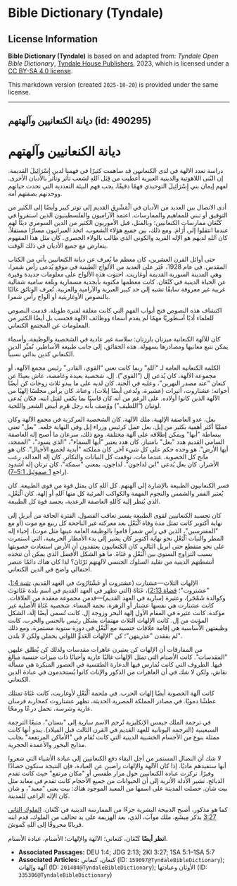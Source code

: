 # Bible Dictionary (Tyndale)

## License Information

**Bible Dictionary (Tyndale)** is based on and adapted from: _Tyndale Open Bible Dictionary_, [Tyndale House Publishers](https://tyndaleopenresources.com/), 2023, which is licensed under a [CC BY-SA 4.0 license](https://creativecommons.org/licenses/by-sa/4.0/legalcode.en).

This markdown version (created `2025-10-20`) is provided under the same license.



--------------------------------

## ديانة الكنعانيين وآلهتهم (id: 490295)

ديانة الكنعانيين وآلهتهم
========================

دراسة تعدد الالهة في لدى الكنعانيين قد ساهمت كثيرًا في فهمنا لدين إِسْرَائِيلَ القديمة. إن البُنى اللاهوتية والدينية العبرية أُعطيت من قِبَل ٱللهِ لشعب تأثر وتأثر بالأديان الأخرى. لفهم إيمان بني إِسْرَائِيلَ التوحيدي فهمًا دقيقًا، يجب فهم البيئة التعددية التي تحدت حياتهم ووحدتهم بصفتهم أمة.

أدى الاتصال بين العديد من الأديان في ٱلْمَشْرِقِ القديم إلى توتر كبير وأيضًا إلى الكثير من التوفيق أو تبني للمفاهيم والممارسات. اعتمد الآراميون والفلسطينيون الذين استقروا في كَنْعَان ممارسات الكنعانيين؛ وبالمثل، قبل الأموريون الكثير من الدين السومري دينًأ لهم عندما انتقلوا إلى أَرَامَ. ومع ذلك، بين جميع هؤلاء الشعوب، اتخذ العبرانيون مسارًا مستقلاً. كان ٱللهِ لديهم هو الإله الفريد والكوني الذي طالب بالولاء الحصري. كان مثل هذا المفهوم يتعارض مع جميع الأديان في ذلك الوقت.

حتى أوائل القرن العشرين، كان معظم ما يُعرف عن ديانة الكنعانيين يأتي من الكتاب المقدس. في عام 1928، عُثر على العديد من الألواح الطينية في موقع يُدعى رأس شمرا، وهي المدينة السورية القديمة أوغاريت. احتوت هذه الألواح على معلومات جديدة وفيرة عن الحياة الدينية في كَنْعَان. كانت معظمها مكتوبة بأبجدية مسمارية وبلغة سامية شمالية غربية غير معروفة سابقًا تشبه إلى حد كبير العبرية والآرامية والعربية. تُعرف الوثائق غالبًا بالنصوص الأوغاريتية أو ألواح رأس شمرا.

اكتشاف هذه النصوص فتح أبواب الفهم التي كانت مغلقة لفترة طويلة. قدمت النصوص للعلماء أدبًا أسطوريًا مهمًا لم يقدم أسماء ووظائف الآلهة فحسب بل أيضًا الكثير من المعلومات عن المجتمع الكنعاني.

كان للآلهة الكنعانية ميزتان بارزتان: سلاسة غير عادية في الشخصية والوظيفة، وأسماء يمكن تتبع معانيها ومصادرها بسهولة. هذه الحقائق، إلى جانب طبيعة الأساطير، تُميِّز الدين الكنعاني كدين بدائي نسبياً.

الكلمة الكنعانية العامة لـ “ٱللهِ” ربما كانت تعني “القوي، القادر.” رئيس مجمع الآلهة، أو مجموعة الآلهة، كان يُدعى إل (“القوي”). إل، شخصية بعيدة وغامضة، عاش بعيدًا عن كنعان “عند مصدر النهرين”، وعليه في الجنة. كان لديه على ما يبدو ثلاث زوجات كن أيضًا أخواته: عشتاروت، أثيرات (عشيرة، وتُدعى أيضًا إيلات)، وعناة. كان يرأس مجلسًا إلهيًا من الآلهة الذين كانوا أولاده. على الرغم من أنه كان قاسيًا بما يكفي لقتل ابنه، فكان يُدعى لوتبان (“اللطيف”) ووُصف بأنه رجل هَرِم أبيض الشعر واللحية.

بعل، عدو العاصفة الإلهية، ملك الآلهة، كان الشخصية المركزية في مجمع الآلهة وكان عمليًا أكثر أهمية بكثير من إيل. بعل عمل كرئيس وزراء إيل وفي النهاية خلعه. "بعل" تعني ببساطة "أيها" ويمكن إطلاقه على آلهة مختلفة. ومع ذلك، سرعان ما أصبح إله العاصفة السامي القديم هدد "بعل" بامتياز. كان هدد يعتبر "أيها السماء"، "الذي يسود"، "الممجد، أيها الأرض". هو وحده حكم على كل شيء آخر. كان مملكته "أبدية لجميع الأجيال". كان هو مانح كل الخصوبة. عندما مات، توقفت كل النباتات والتكاثر. كان إله العدالة، رعب الأشرار. كان بعل يُدعى "ابن لداجون". لداجون، بمعنى "سمكة"، كان ترتان إله أشدود (راجع [1 صموئيل 5:1–7](https://ref.ly/1Sam5:1-1Sam5:7)).

فسر الكنعانيون الطبيعة بالإشارة إلى آلهتهم. كل ٱللهِ كان يمثل قوة من قوى الطبيعة. كان يُعتبر القمر والشمس والنجوم المهمة والكواكب المرئية كل منها ٱللهِ أو إلهة. كان ٱلْبَعْلِ، الذي يُنظر إليه كٱللهِ العاصفة الرعدية، يجسد قوة كل الطبيعة.

كان تجسيد الكنعانيين لقوى الطبيعة يفسر تعاقب الفصول. الفترة الجافة من أبريل إلى نهاية أكتوبر كانت تمثل مدة وفاة ٱلْبَعْلِ بعد معركته غير الناجحة كل ربيع مع موت (أو مع "المفترسين"، الذين في رأس شمرا قاموا بالوظيفة العامة عينها مثل موت). إحياء إله المطر والنبات ٱلْبَعْلِ نحو نهاية أكتوبر كان يشير إلى بدء الأمطار الخريفية، التي استمرت على نحو متقطع حتى أبريل التالي. كان الكنعانيون يعتقدون أن الأرض استعادت خصوبتها بسبب التزاوج السنوي بين ٱلْبَعْلِ و عَنَاةَ. ما هو الشكل الأفضل الذي يمكن أن تتخذه أنشطتهم الدينية من تقليد السلوك الجنسي لآلهتهم تَرْتَانَ؟ لذا كان هناك دائمًا عنصر احتفالي واضح في الدين الكنعاني.

الإلهات الثلاث—عشتارت (عشتروت أو عَشْتَارُوثَ في العهد القديم، [تثنية 1:4](https://ref.ly/Deut1:4)، "عشتروت"؛ [قضاة 2:13](https://ref.ly/Judg2:13))، عَنَاةَ (التي تظهر في العهد القديم في اسم بلدة عَنَاثوثَ وكوالدة شَمْجَر)، وعثيرة (سارية في العهد القديم)—قدمن مجموعة معقدة من العلاقات. كانت عشتارت هي نفسها عشتار أو الزهرة، نجمة المساء. شخصية عَنَاةَ الأصلية غير مؤكدة. كانت عثيرة في المقام الأول إلهة البحر وزوجة إل. كانت تُسمى أيضًا إلَة، الشكل المؤنث من إل. كانت الإلهات الثلاث مهتمات بشكل رئيس بالجنس والحرب. كانت وظيفتهن الأساسية هي إقامة علاقات جنسية مع ٱلْبَعْلِ في دورة سنوية مستمرة، ومع ذلك لم يفقدن "عذريتهن"؛ كن "الإلهات العَدوٍّ اللواتي يحملن ولكن لا يلدن".

من المفارقات أن الإلهات كن يعتبرن عاهرات مقدسات ولذلك كن يُطلق عليهن "المقدسات". كانت الأصنام التي تمثل الإلهات غالبًا عارية وأحيانًا ذات ميزات جنسية مبالغ فيها. الظروف التي كانت تُمارس فيها الدعارة الطقسية في العصور المبكرة هي مسألة نقاش، ولكن لا شك في أن العاهرات من الذكور والإناث كانوا يُستخدمون في عبادة الدين الكنعاني.

كانت آلهة الخصوبة أيضًا إلهات الحرب. في ملحمة ٱلْبَعْلِ لأوغاريت، كانت عَنَاةَ تمتلك عطشًا دمويًا. في مصادر المملكة المصرية الحديثة، تظهر عشتاروت كمحاربة فرسان عارية وشرسة، تحمل درعًا ورمحًا.

في ترجمة الملك جيمس الإنكليزية تُرجم الاسم سارية إلى "بستان"، متبعًا الترجمة السبعينية (الترجمة اليونانية للعهد القديم في القرن الثالث قبل الميلاد). يبدو أنها كانت ممثلة بنوع من الأجسام الخشبية الدينية التي كانت تُقام في "الأماكن المرتفعة" بجانب مذابح البخور والأعمدة الحجرية.

لا شك أن النضال المستمر من أجل البقاء دفع الكنعانيين إلى عبادة الأشياء التي شعروا أنها ستفيدهم ماديًا. إذا كان الآلهة والإلهات راضين عن العبادة، فإن النتيجة ستكون حصادًا وفيرًا. تركزت عبادة الكنعانيين حول مزار طقسي أو "مكان مرتفع" حيث كانت تقدم الذبائح. تشير الأدلة الأثرية إلى أن الحيوانات من جميع الأحجام كانت تقدم في معابد مثل بيت شان. حصلت المدينة على اسمها من المعبد الموجود هناك: بيت يعني "معبد"، و شان كان الإله الراعي للمدينة.

كما هو مذكور، أصبح الذبيحة البشرية جزءًا من الممارسة الدينية في كَنْعَان. [الملوك الثاني 3:27](https://ref.ly/2Kgs3:27) يذكر مِيشَع، ملك موآبَ، الذي، بعد الهزيمة على يد تحالف من الملوك، قدم ابنه قربانًا محروقًا إلى ٱللهِ كَموشَ.

**انظر أيضًا** كَنْعَان، كنعاني؛ الآلهة والإلهات؛ الأصنام، عبادة الأصنام.

* **Associated Passages:** DEU 1:4; JDG 2:13; 2KI 3:27; 1SA 5:1–1SA 5:7
* **Associated Articles:** كنعان، كنعاني (ID: `159097@TyndaleBibleDictionary`); آلهة وإلهات (ID: `201484@TyndaleBibleDictionary`); الأوثان وعبادتها (ID: `335306@TyndaleBibleDictionary`)

